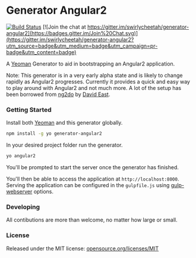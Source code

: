 # Generator Angular2

[![Build Status](https://secure.travis-ci.org/swirlycheetah/generator-angular2.png?branch=master)](https://travis-ci.org/swirlycheetah/generator-angular2) [![Join the chat at https://gitter.im/swirlycheetah/generator-angular2](https://badges.gitter.im/Join%20Chat.svg)](https://gitter.im/swirlycheetah/generator-angular2?utm_source=badge&utm_medium=badge&utm_campaign=pr-badge&utm_content=badge)

A [Yeoman](http://yeoman.io) Generator to aid in bootstrapping an Angular2 application.

Note: This generator is in a very early alpha state and is likely to change rapidly as Angular2 progresses. Currently it provides a quick and easy way to play around with Angular2 and not much more. A lot of the setup has been borrowed from [ng2do](https://github.com/davideast/ng2do) by [David East](https://twitter.com/_davideast).

### Getting Started

Install both [Yeoman](http://yeoman.io) and this generator globally.

```bash
npm install -g yo generator-angular2
```

In your desired project folder run the generator.

```bash
yo angular2
```

You'll be prompted to start the server once the generator has finished.

You'll then be able to access the application at `http://localhost:8000`. Serving the application can be configured in the `gulpfile.js` using [gulp-webserver](https://www.npmjs.com/package/gulp-webserver) options.

### Developing

All contibutions are more than welcome, no matter how large or small.

### License

Released under the MIT license: [opensource.org/licenses/MIT](http://opensource.org/licenses/MIT)
